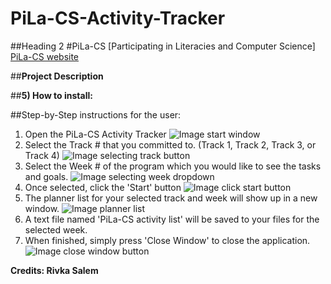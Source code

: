 # PiLa-CS-Activity-Tracker

##Heading 2
#PiLa-CS [Participating in Literacies and Computer Science]
[PiLa-CS website](https://www.pila-cs.org/)

##**Project Description**


##**5) How to install:**



##Step-by-Step instructions for the user: 
1. Open the PiLa-CS Activity Tracker
   ![Image start window](https://www.dropbox.com/s/3fxmy595yxh0ojo/startWindow.JPG?dl=0)
1. Select the Track # that you committed to. (Track 1, Track 2, Track 3, or Track 4)
    ![Image selecting track button](https://www.dropbox.com/s/9cyhz414vckrvyi/selectTrackButton.png?dl=0)
1. Select the Week # of the program which you would like to see the tasks and goals. 
    ![Image selecting week dropdown](https://www.dropbox.com/s/9cnvsgxcxyitvpd/selectWeekDropDown.png?dl=0)
1. Once selected, click the 'Start' button 
    ![Image click start button](https://www.dropbox.com/s/0o7nqg562mr9or6/startButton.JPG?dl=0)
1. The planner list for your selected track and week will show up in a new window. 
    ![Image planner list](https://www.dropbox.com/s/0dntp68ceyhtvy9/plannerList.png?dl=0)
1. A text file named 'PiLa-CS activity list' will be saved to your files for the selected week. 
1. When finished, simply press 'Close Window' to close the application. 
    ![Image close window button](https://www.dropbox.com/s/8ewnudt1rql83y8/closeWindowButton.png?dl=0)




__Credits: Rivka Salem__
